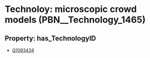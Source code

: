 # Technoloy: __microscopic crowd models__ (PBN__Technology_1465)

## Property: has_TechnologyID

* [Q1093434](Q1093434)

